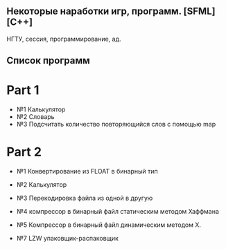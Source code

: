 Некоторые наработки игр, программ. [SFML] [C++]
--------------

НГТУ, сессия, программирование, ад.

Список программ
--------------
# Part 1
- №1 Калькулятор
- №2 Словарь
- №3 Подсчитать количество повторяющийся слов с помощью map

# Part 2
- №1 Конвертирование из FLOAT в бинарный тип
- №2 Калькулятор
- №3 Перекодировка файла из одной в другую
- №4 компрессор в бинарный файл статическим методом Хаффмана
- №5 Компрессор в бинарный файл динамическим методом Х.

- №7 LZW упаковщик-распаковщик 
